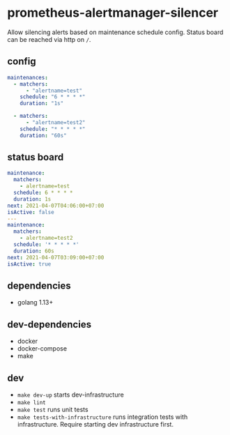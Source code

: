 # prometheus-alertmanager-silencer

Allow silencing alerts based on maintenance schedule config. Status board can be reached via http on `/`.

## config

```yaml
maintenances:
  - matchers:
      - "alertname=test"
    schedule: "6 * * * *"
    duration: "1s"

  - matchers:
      - "alertname=test2"
    schedule: "* * * * *"
    duration: "60s"
```

## status board

```yaml
maintenance:
  matchers:
    - alertname=test
  schedule: 6 * * * *
  duration: 1s
next: 2021-04-07T04:06:00+07:00
isActive: false
---
maintenance:
  matchers:
    - alertname=test2
  schedule: '* * * * *'
  duration: 60s
next: 2021-04-07T03:09:00+07:00
isActive: true
```

## dependencies
* golang 1.13+

## dev-dependencies
* docker
* docker-compose
* make

## dev
* `make dev-up` starts dev-infrastructure
* `make lint`
* `make test` runs unit tests
* `make tests-with-infrastructure` runs integration tests with infrastructure. Require starting dev infrastructure first.
